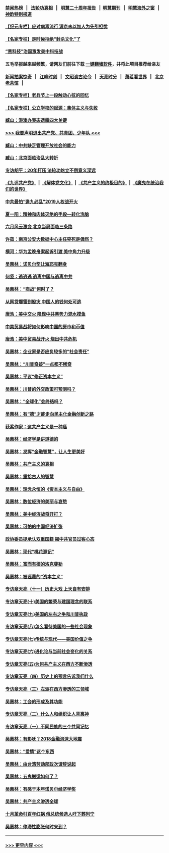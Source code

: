 #### [禁闻热榜](热点新闻.md?=0)  &nbsp;&nbsp;|&nbsp;&nbsp; [法轮功真相](https://github.com/gfw-breaker/truth/blob/master/README.md?=0) &nbsp;&nbsp;|&nbsp;&nbsp; [明慧二十周年报告](https://github.com/gfw-breaker/mh-reports/blob/master/README.md?=0) &nbsp;&nbsp;|&nbsp;&nbsp;[明慧期刊](https://github.com/gfw-breaker/mh-qikan) &nbsp;&nbsp;|&nbsp;&nbsp; [明慧海外之窗](https://github.com/gfw-breaker/mh-news/blob/master/README.md?=0) &nbsp;&nbsp;|&nbsp;&nbsp; [神韵特别报道](https://github.com/gfw-breaker/mh-news/blob/master/shenyun.md?=0)
#### [【纪元专栏】应对病毒流行 渥京未以加人为先引担忧](../pages/nsc423/n11875714.md?t=02290031) 
#### [【名家专栏】是时候拒绝“封杀文化”了](../pages/nsc423/n11814093.md?t=02290031) 
#### [“黑科技”治国激发美中科技战](../pages/nsc423/n11638056.md?t=02290031) 
#### 五毛举报越来越频繁，请网友们前往下载 [一键翻墙软件](https://github.com/gfw-breaker/ssr-accounts)，并将此项目推荐给亲友
#### [新闻拍案惊奇](https://github.com/gfw-breaker/banned-news/blob/master/pages/link4.md) &nbsp;&nbsp;|&nbsp;&nbsp; [江峰时刻](https://github.com/gfw-breaker/banned-news/blob/master/pages/link4.md) &nbsp;&nbsp;|&nbsp;&nbsp; [文昭谈古论今](https://github.com/gfw-breaker/banned-news/blob/master/pages/link4.md) &nbsp;&nbsp;|&nbsp;&nbsp; [天亮时分](https://github.com/gfw-breaker/banned-news/blob/master/pages/link4.md) &nbsp;&nbsp;|&nbsp;&nbsp; [萧茗看世界](https://github.com/gfw-breaker/banned-news/blob/master/pages/link4.md) &nbsp;&nbsp;|&nbsp;&nbsp; [北京老茶馆](https://github.com/gfw-breaker/banned-news/blob/master/pages/link4.md) &nbsp;&nbsp;|&nbsp;&nbsp; 
#### [【名家专栏】老兵节上一段触动心弦的回忆](../pages/nsc423/n11646016.md?t=02290031) 
#### [【名家专栏】公立学校的起源：集体主义与失败](../pages/nsc423/n11601833.md?t=02290031) 
#### [臧山：港澳办表态透露四大关键](../pages/nsc423/n11421628.md?t=02290031) 
#### [>>> 我要声明退出共产党、共青团、少年队 <<<](https://github.com/begood0513/goodnews/blob/master/quit/letter.md) 
#### [臧山：中共缺乏管理开放社会的能力](../pages/nsc423/n11407457.md?t=02290031) 
#### [臧山：北京面临治乱大转折](../pages/nsc423/n11406895.md?t=02290031) 
#### [专访胡平：20年打压 法轮功屹立不倒意义深远](../pages/nsc423/n11398800.md?t=02290031) 
#### [《九评共产党》](https://github.com/begood0513/9ping.md/blob/master/README.md) &nbsp;|&nbsp; [《解体党文化》](../../../../jtdwh.md/blob/master/README.md)  &nbsp;|&nbsp; [《共产主义的终极目的》](../../../../gczydzjmd.md/blob/master/README.md) &nbsp;|&nbsp; [《魔鬼在统治我们的世界》](../../../../mgztzwmdsj.md/blob/master/README.md) 
#### [中共最怕“逢九必乱”2019人权战开火](../pages/nsc423/n11385248.md?t=02290031) 
#### [夏一阳：精神和肉体灭绝的手段—转化洗脑](../pages/nsc423/n11368250.md?t=02290031) 
#### [六月风云激变 北京当局面临三条路](../pages/nsc423/n11313668.md?t=02290031) 
#### [许茹：南京公安大数据中心主任猝死是偶然？](../pages/nsc423/n11064744.md?t=02290031) 
#### [横河：华为孟晚舟案起诉引渡 美中角力升级](../pages/nsc423/n11027230.md?t=02290031) 
#### [吴惠林：诺贝尔奖让海耶克翻身](../pages/nsc423/n10890049.md?t=02290031) 
#### [何坚：逃逃逃 逃离中国与逃离中共](../pages/nsc423/n10592891.md?t=02290031) 
#### [吴惠林：“商战”何时了？](../pages/nsc423/n10573558.md?t=02290031) 
#### [从网贷爆雷到股灾 中国人的钱何处可逃](../pages/nsc423/n10572800.md?t=02290031) 
#### [唐浩：美中交火 隐现中共黑势力混水摸鱼](../pages/nsc423/n10544040.md?t=02290031) 
#### [中美贸易战将如何影响中国的房市和币值](../pages/nsc423/n10543697.md?t=02290031) 
#### [唐浩：美中贸易战开火 烧出中共危机](../pages/nsc423/n10540126.md?t=02290031) 
#### [吴惠林：企业家是否应负较多的“社会责任”](../pages/nsc423/n10535022.md?t=02290031) 
#### [吴惠林：“川普奇迹”一点都不稀奇](../pages/nsc423/n10512808.md?t=02290031) 
#### [吴惠林：平议“修正资本主义”](../pages/nsc423/n10495724.md?t=02290031) 
#### [吴惠林：川普的外交政策可预测吗？](../pages/nsc423/n10462387.md?t=02290031) 
#### [吴惠林：“全球化”会终结吗？](../pages/nsc423/n10452838.md?t=02290031) 
#### [吴惠林：有“德”才能走向民主化金融创新之路](../pages/nsc423/n10432292.md?t=02290031) 
#### [获奖作家：这共产主义是一种癌](../pages/nsc423/n10431541.md?t=02290031) 
#### [吴惠林：经济学是讲道德的](../pages/nsc423/n10398014.md?t=02290031) 
#### [吴惠林：发挥“金融智慧”，让人生更美好](../pages/nsc423/n10375019.md?t=02290031) 
#### [吴惠林：共产主义的真相](../pages/nsc423/n10351394.md?t=02290031) 
#### [吴惠林：重拾古人的智慧](../pages/nsc423/n10337691.md?t=02290031) 
#### [吴惠林：理念永恒的《资本主义与自由》](../pages/nsc423/n10316274.md?t=02290031) 
#### [吴惠林：数位经济的美丽与哀愁](../pages/nsc423/n10292946.md?t=02290031) 
#### [吴惠林：美中经济战将开打？](../pages/nsc423/n10258825.md?t=02290031) 
#### [吴惠林：可怕的中国经济扩张](../pages/nsc423/n10219147.md?t=02290031) 
#### [政协委员提承认双重国籍 揭中共官员过客心态](../pages/nsc423/n10208809.md?t=02290031) 
#### [吴惠林：现代“桃花源记”](../pages/nsc423/n10185234.md?t=02290031) 
#### [吴惠林：富而有德的洛克斐勒](../pages/nsc423/n10142264.md?t=02290031) 
#### [吴惠林：被诬蔑的“资本主义”](../pages/nsc423/n10124816.md?t=02290031) 
#### [专访章天亮（十一）历史大戏 上天自有安排](../pages/nsc423/n10094905.md?t=02290031) 
#### [专访章天亮(十)美国的繁荣与建国理念的联系](../pages/nsc423/n10094899.md?t=02290031) 
#### [专访章天亮(九)美国的左右之争和川普执政](../pages/nsc423/n10094889.md?t=02290031) 
#### [专访章天亮(八)怎么看待美国的一些社会现象](../pages/nsc423/n10094857.md?t=02290031) 
#### [专访章天亮(七)传统与现代——美国价值之争](../pages/nsc423/n10093140.md?t=02290031) 
#### [专访章天亮(六)进化论与当前社会变化的关系](../pages/nsc423/n10092036.md?t=02290031) 
#### [专访章天亮(五)为何共产主义在西方不断渗透](../pages/nsc423/n10083620.md?t=02290031) 
#### [专访章天亮（四）历史上的预言告诉我们什么](../pages/nsc423/n10083606.md?t=02290031) 
#### [专访章天亮（三）左派在西方渗透的三领域](../pages/nsc423/n10081115.md?t=02290031) 
#### [吴惠林：工会的形成及其功能](../pages/nsc423/n10080633.md?t=02290031) 
#### [专访章天亮（二）什么人和组织让人背离神](../pages/nsc423/n10076637.md?t=02290031) 
#### [专访章天亮（一）不同民族的三个共同记忆](../pages/nsc423/n10074188.md?t=02290031) 
#### [吴惠林：有影呒？2018金融泡沫大地震](../pages/nsc423/n10040534.md?t=02290031) 
#### [吴惠林：“爱情”这个东西](../pages/nsc423/n10019423.md?t=02290031) 
#### [吴惠林：由台湾劳动部政次请辞说起](../pages/nsc423/n9979679.md?t=02290031) 
#### [吴惠林：五鬼搬运如何了？](../pages/nsc423/n9925338.md?t=02290031) 
#### [吴惠林：有感于本年诺贝尔经济学奖](../pages/nsc423/n9871883.md?t=02290031) 
#### [吴惠林：共产主义渗透全球](../pages/nsc423/n9812748.md?t=02290031) 
#### [十月革命引百年红祸 俄总统候选人吁下葬列宁](../pages/nsc423/n9810182.md?t=02290031) 
#### [吴惠林：停滞性膨胀何时来到？](../pages/nsc423/n9764136.md?t=02290031) 

----
#### [ >>> 更早内容 <<< ](../indexes/nsc423-earlier.md)
